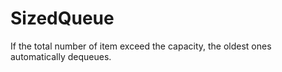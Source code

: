 # SizedQueue
    
If the total number of item exceed the capacity, the oldest ones automatically dequeues.